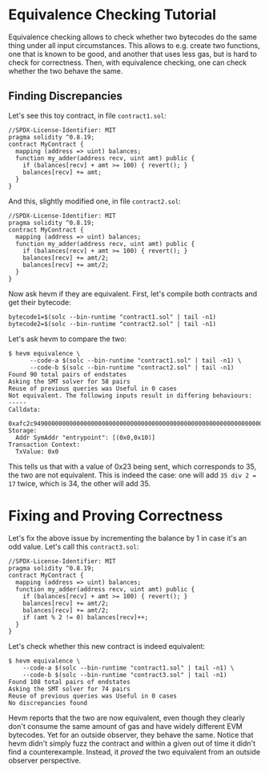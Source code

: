 # Equivalence Checking Tutorial

Equivalence checking allows to check whether two bytecodes do the same thing under all input
circumstances. This allows to e.g. create two functions, one that is known to be good, and
another that uses less gas, but is hard to check for correctness. Then, with equivalence
checking, one can check whether the two behave the same.

## Finding Discrepancies

Let's see this toy contract, in file `contract1.sol`:

```solidity
//SPDX-License-Identifier: MIT
pragma solidity ^0.8.19;
contract MyContract {
  mapping (address => uint) balances;
  function my_adder(address recv, uint amt) public {
    if (balances[recv] + amt >= 100) { revert(); }
    balances[recv] += amt;
  }
}
```

And this, slightly modified one, in file `contract2.sol`:

```solidity
//SPDX-License-Identifier: MIT
pragma solidity ^0.8.19;
contract MyContract {
  mapping (address => uint) balances;
  function my_adder(address recv, uint amt) public {
    if (balances[recv] + amt >= 100) { revert(); }
    balances[recv] += amt/2;
    balances[recv] += amt/2;
  }
}
```

Now ask hevm if they are equivalent. First, let's compile both contracts and get their bytecode:

```
bytecode1=$(solc --bin-runtime "contract1.sol" | tail -n1)
bytecode2=$(solc --bin-runtime "contract2.sol" | tail -n1)
```

Let's ask hevm to compare the two:

```
$ hevm equivalence \
      --code-a $(solc --bin-runtime "contract1.sol" | tail -n1) \
      --code-b $(solc --bin-runtime "contract2.sol" | tail -n1)
Found 90 total pairs of endstates
Asking the SMT solver for 58 pairs
Reuse of previous queries was Useful in 0 cases
Not equivalent. The following inputs result in differing behaviours:
-----
Calldata:
  0xafc2c94900000000000000000000000000000000000000000000000000000000000000000000000000000000000000000000000000000000000000000000000000000023
Storage:
  Addr SymAddr "entrypoint": [(0x0,0x10)]
Transaction Context:
  TxValue: 0x0
```

This tells us that with a value of 0x23 being sent, which corresponds
to 35, the two are not equivalent. This is indeed the case: one will add `35
div 2 = 17` twice, which is 34, the other will add 35.

# Fixing and Proving Correctness

Let's fix the above issue by incrementing the balance by 1 in case it's an odd
value. Let's call this `contract3.sol`:

```solidity
//SPDX-License-Identifier: MIT
pragma solidity ^0.8.19;
contract MyContract {
  mapping (address => uint) balances;
  function my_adder(address recv, uint amt) public {
    if (balances[recv] + amt >= 100) { revert(); }
    balances[recv] += amt/2;
    balances[recv] += amt/2;
    if (amt % 2 != 0) balances[recv]++;
  }
}
```

Let's check whether this new contract is indeed equivalent:

```
$ hevm equivalence \
    --code-a $(solc --bin-runtime "contract1.sol" | tail -n1) \
    --code-b $(solc --bin-runtime "contract3.sol" | tail -n1)
Found 108 total pairs of endstates
Asking the SMT solver for 74 pairs
Reuse of previous queries was Useful in 0 cases
No discrepancies found
```

Hevm reports that the two are now equivalent, even though they clearly don't
consume the same amount of gas and have widely different EVM bytecodes. Yet for
an outside observer, they behave the same. Notice that hevm didn't simply fuzz
the contract and within a given out of time it didn't find a counterexample.
Instead, it _proved_ the two equivalent from an outside observer perspective.

